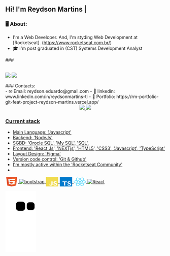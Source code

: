 ## Hi! I'm Reydson Martins |

### 🖥️ About: <br>
- I'm a Web Developer. And, I'm styding Web Development at [Rocketseat]. (https://www.rocketseat.com.br/)
- 🎓 I'm post graduated in (CST) Systems Development Analyst

###<div> <br>
  <a href = "mailto:contatoreydson.eduardo@gmail.com"><img src="https://img.shields.io/badge/-Gmail-%23333?style=for-the-badge&logo=gmail&logoColor=white" target="_blank"></a>
  <a href="https://www.linkedin.com/in/reydsonmartins-ti/" target="_blank"><img src="https://img.shields.io/badge/-LinkedIn-%230077B5?style=for-the-badge&logo=linkedin&logoColor=white" target="_blank"></a>   
   
</div>
### Contacts: <br> 
- ✉ Email: reydson.eduardo@gmail.com
- 📌 linkedin: www.linkedin.com/in/reydsonmartins-ti
- 📌 Portfolio: https://rm-portfolio-git-feat-project-reydson-martins.vercel.app/


<div align="center">
  <a href="https://github.com/Reydson-Martins">
  <img height="150em" src="https://github-readme-stats.vercel.app/api?username=Reydson-Martins&show_icons=true&theme=tokyonight&include_all_commits=true&count_private=true"/>
  <img height="150em" src="https://github-readme-stats.vercel.app/api/top-langs/?username=Reydson-Martins&layout=compact&langs_count=7&theme=tokyonight"/>
</div>
  


### Current stack <br>

- Main Language: 'Javascript'
- Backend: 'NodeJs'
- SGBD: 'Orocle SQL', 'My SQL', 'SQL'.
- Frontend: 'React Js', 'NEXTjs', 'HTML5', 'CSS3', 'Javascript', 'TypeScript'
- Layout Design: 'Figma'
- Version code control: 'Git & Github'
- I'm mostly active within the 'Rocketseat Community'
- 
<div style="display: inline_block">
  <img align="center" alt="HTML" height="30" width="40" src="https://raw.githubusercontent.com/devicons/devicon/master/icons/html5/html5-original.svg">
  <img align="center" alt="bootstrap" height="30" width"40" src="https://cdn.jsdelivr.net/gh/devicons/devicon/icons/bootstrap/bootstrap-original.svg" />          
  <img align="center" alt="Js" height="30" width="40" src="https://raw.githubusercontent.com/devicons/devicon/master/icons/javascript/javascript-plain.svg">
  <img align="center" alt="Ts" height="30" width="40" src="https://raw.githubusercontent.com/devicons/devicon/master/icons/typescript/typescript-plain.svg">
  <img align="center" alt="React" height="30" width="40" src="https://raw.githubusercontent.com/devicons/devicon/master/icons/react/react-original.svg">  
  <img align="center" alt="React" height="30" width="40" src="https://cdn.jsdelivr.net/gh/devicons/devicon/icons/nodejs/nodejs-original-wordmark.svg" />               
 
</div>
 


![snake gif](https://raw.githubusercontent.com/Reydson-Martins/Reydson-Martins/output/github-contribution-grid-snake.svg)
